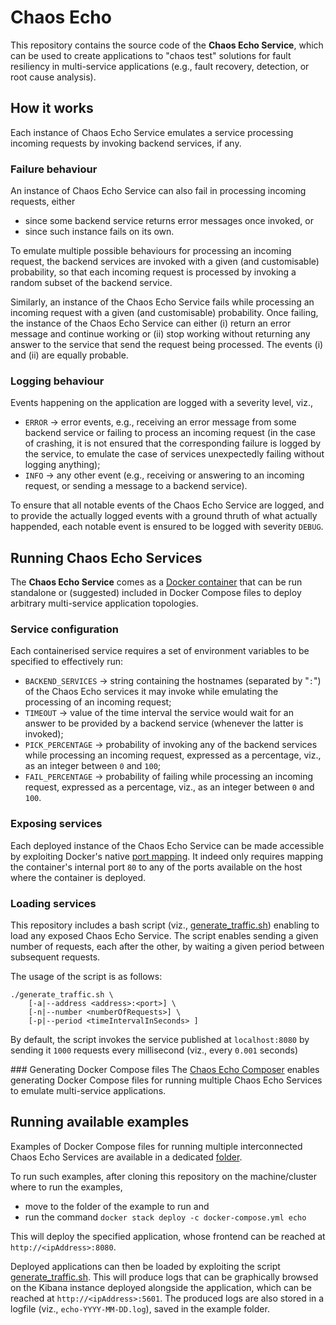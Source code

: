 # Chaos Echo

This repository contains the source code of the **Chaos Echo Service**, which can be used to create applications to "chaos test" solutions for fault resiliency in multi-service applications (e.g., fault recovery, detection, or root cause analysis).

## How it works
Each instance of Chaos Echo Service emulates a service processing incoming requests by invoking backend services, if any.

### Failure behaviour
An instance of Chaos Echo Service can also fail in processing incoming requests, either
* since some backend service returns error messages once invoked, or
* since such instance fails on its own.

To emulate multiple possible behaviours for processing an incoming request, the backend services are invoked with a given (and customisable) probability, so that each incoming request is processed by invoking a random subset of the backend service.  

Similarly, an instance of the Chaos Echo Service fails while processing an incoming request with a given (and customisable) probability. 
Once failing, the instance of the Chaos Echo Service can either (i) return an error message and continue working or (ii) stop working without returning any answer to the service that send the request being processed. 
The events (i) and (ii) are equally probable. 

### Logging behaviour

Events happening on the application are logged with a severity level, viz.,
* `ERROR` -> error events, e.g., receiving an error message from some backend service or failing to process an incoming request (in the case of crashing, it is not ensured that the corresponding failure is logged by the service, to emulate the case of services unexpectedly failing without logging anything);
* `INFO` -> any other event (e.g., receiving or answering to an incoming request, or sending a message to a backend service).

To ensure that all notable events of the Chaos Echo Service are logged, and to provide the actually logged events with a ground thruth of what actually happended, each notable event is ensured to be logged with severity `DEBUG`. 

## Running Chaos Echo Services
The **Chaos Echo Service** comes as a [Docker container](https://hub.docker.com/r/diunipisocc/chaosecho) that can be run standalone or (suggested) included in Docker Compose files to deploy arbitrary multi-service application topologies.

### Service configuration
Each containerised service requires a set of environment variables to be specified to effectively run:
* `BACKEND_SERVICES` -> string containing the hostnames (separated by "`:`") of the Chaos Echo services it may invoke while emulating the processing of an incoming request;
* `TIMEOUT` -> value of the time interval the service would wait for an answer to be provided by a backend service (whenever the latter is invoked); 
* `PICK_PERCENTAGE` -> probability of invoking any of the backend services while processing an incoming request, expressed as a percentage, viz., as an integer between `0` and `100`;  
* `FAIL_PERCENTAGE` -> probability of failing while processing an incoming request, expressed as a percentage, viz., as an integer between `0` and `100`.

### Exposing services
Each deployed instance of the Chaos Echo Service can be made accessible by exploiting Docker's native [port mapping](https://docs.docker.com/config/containers/container-networking/). It indeed only requires mapping the container's internal port `80` to any of the ports available on the host where the container is deployed.

### Loading services
This repository includes a bash script (viz., [generate_traffic.sh](generate_traffic.sh)) enabling to load any exposed Chaos Echo Service. 
The script enables sending a given number of requests, each after the other, by waiting a given period between subsequent requests. 

The usage of the script is as follows:
```
./generate_traffic.sh \
    [-a|--address <address>:<port>] \
    [-n|--number <numberOfRequests>] \
    [-p|--period <timeIntervalInSeconds> ]
```
By default, the script invokes the service published at `localhost:8080` by sending it `1000` requests every millisecond (viz., every `0.001` seconds)

### Generating Docker Compose files
The [Chaos Echo Composer](https://github.com/di-unipi-socc/chaos-echo-composer) enables generating Docker Compose files for running multiple Chaos Echo Services to emulate multi-service applications.

## Running available examples 
Examples of Docker Compose files for running multiple interconnected Chaos Echo Services are available in a dedicated [folder](deploy/examples).

To run such examples, after cloning this repository on the machine/cluster where to run the examples, 
* move to the folder of the example to run and
* run the command `docker stack deploy -c docker-compose.yml echo`

This will deploy the specified application, whose frontend can be reached at
`http://<ipAddress>:8080`. 

Deployed applications can then be loaded by exploiting the script [generate_traffic.sh](generate_traffic.sh). This will produce logs that can be graphically browsed on the Kibana instance deployed alongside the application, which can be reached at `http://<ipAddress>:5601`. The produced logs are also stored in a logfile (viz., `echo-YYYY-MM-DD.log`), saved in the example folder.